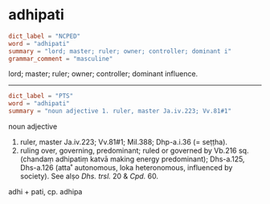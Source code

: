 # adhipati

``` toml
dict_label = "NCPED"
word = "adhipati"
summary = "lord; master; ruler; owner; controller; dominant i"
grammar_comment = "masculine"
```

lord; master; ruler; owner; controller; dominant influence.

--------------------

``` toml
dict_label = "PTS"
word = "adhipati"
summary = "noun adjective 1. ruler, master Ja.iv.223; Vv.81#1"
```

noun adjective

1. ruler, master Ja.iv.223; Vv.81#1; Mil.388; Dhp\-a.i.36 (= seṭṭha).
2. ruling over, governing, predominant; ruled or governed by Vb.216 sq. (chandaṃ adhipatiṃ katvā making energy predominant); Dhs\-a.125, Dhs\-a.126 (atta˚ autonomous, loka heteronomous, influenced by society). See alṣo *Dhs. trsl.* 20 & *Cpd.* 60.

adhi \+ pati, cp. adhipa

